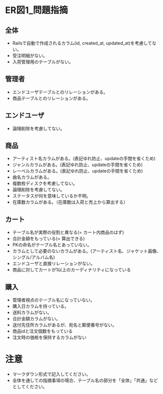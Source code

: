 # ER図1_問題指摘
## 全体
- Railsで自動で作成されるカラム(id, created_at, updated_at)を考慮してない。
- 受注明細がない。
- 入荷管理用のテーブルがない。


## 管理者
- エンドユーザテーブルとのリレーションがある。
- 商品テーブルとのリレーションがある。

## エンドユーザ
- 論理削除を考慮してない。

## 商品
- アーティスト名カラムがある。(表記ゆれ防止、updateの手間を省くため)
- ジャンルカラムがある。(表記ゆれ防止、updateの手間を省くため)
- レーベルカラムがある。(表記ゆれ防止、updateの手間を省くため)
- 曲名カラムがある。
- 複数枚ディスクを考慮してない。
- 論理削除を考慮してない。
- ステータスが何を意味しているか不明。
- 在庫数カラムがある。（在庫数は入荷と売上から算出する）

## カート
- テーブル名が実際の役割と異なる(= カート内商品のはず)
- 合計金額をもっている(= 算出できる)
- PKの命名がテーブル名とあっていない。
- カラムとして必要のないカラムがある。(アーティスト名、ジャケット画像、シングル/アルバム名)
- エンドユーザと直接リレーションがない。
- 商品に対してカートが1以上のカーディナリティになっている

## 購入
- 管理者視点のテーブル名になっていない。
- 購入日カラムを持っている。
- 送料カラムがない。
- 合計金額カラムがない。
- 送付先住所カラムがあるが、宛名と郵便番号がない。
- 商品idと注文個数をもっている
- 注文時の価格を保持するカラムがない

# 注意
* マークダウン形式で記入してください。
* 全体を通しての指摘事項の場合、テーブル名の部分を「全体」「共通」などとしてください。
